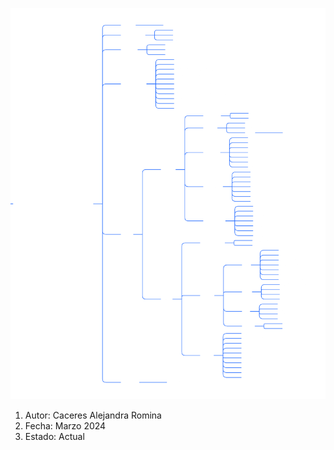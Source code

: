 ![Imagen](./Ecommerce_Marzo2024.png)



1. Autor: Caceres Alejandra Romina
2. Fecha: Marzo 2024
3. Estado: Actual